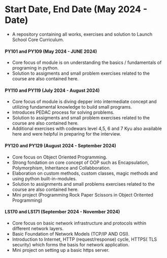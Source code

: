 # Start Date, End Date (May 2024 - Date)

- A repository containing all works, exercises and solution to Launch School Core Curriculum.

#### PY101 and PY109 (May 2024 - JUNE 2024)

- Core focus of module is on understanding the basics / fundamentals of programing in python.
- Solution to assigments and small problem exercises related to the course are also contained here.

#### PY110 and PY119 (July 2024 - August 2024)

- Core focus of module is diving depper into intermediate concept and utilizing fundamental knowledge to build small programs.
- Introduces PEDAC process for solving problems.
- Solution to assigments and small problem exercises related to the course are also contained here.
- Additional exercises with codewars level 4,5, 6 and 7 Kyu also available here and were helpful in preparing for the interview.

#### PY120 and PY129 (August 2024 - September 2024)

- Core focus on Object Oriented Programming.
- Strong fondation on core concept of OOP such as Encapsulation, Polymorphism, Inheritance and Collabboration.
- Elaboration on custom methods, custom classes, magic methods and using python built-in-modules.
- Solution to assignments and small problems exercises related to the course are also contained here.
- Mini project (Programming Rock Paper Scissors in Object Oritented Programming)

#### LS170 and LS171 (September 2024 - November 2024)

- Core focus on basic network infrastructure and protocols within different network layers.
- Basic Foundation of Network Models (TCP/IP AND OSI).
- Introduction to Internet, HTTP (request/response) cycle, HTTPS( TLS security) which forms the basis for network application.
- Mini project on setting up a basic https server.
